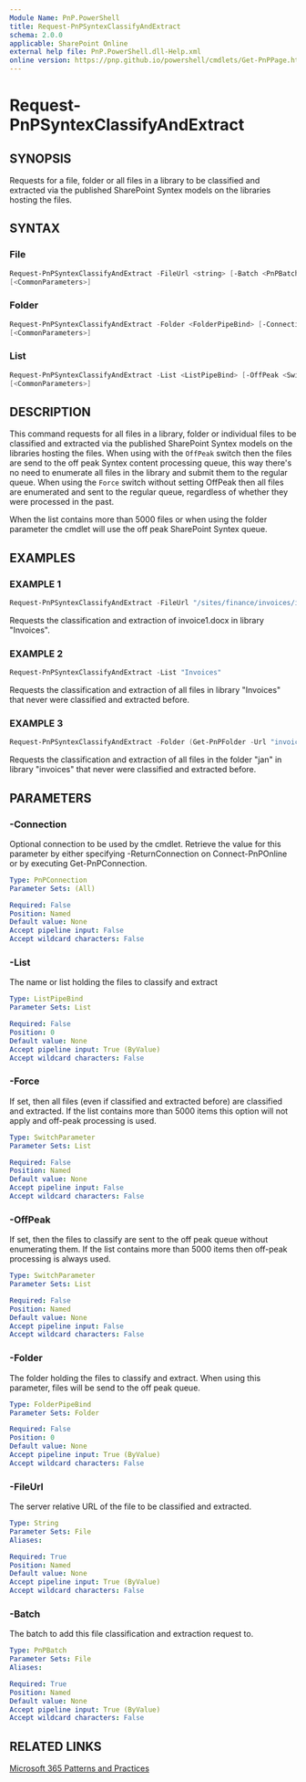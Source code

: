 ```yaml
---
Module Name: PnP.PowerShell
title: Request-PnPSyntexClassifyAndExtract
schema: 2.0.0
applicable: SharePoint Online
external help file: PnP.PowerShell.dll-Help.xml
online version: https://pnp.github.io/powershell/cmdlets/Get-PnPPage.html
---
```

 
# Request-PnPSyntexClassifyAndExtract

## SYNOPSIS
Requests for a file, folder or all files in a library to be classified and extracted via the published SharePoint Syntex models on the libraries hosting the files.

## SYNTAX

### File
```powershell
Request-PnPSyntexClassifyAndExtract -FileUrl <string> [-Batch <PnPBatch>]  [-Connection <PnPConnection>] 
[<CommonParameters>]
```

### Folder
```powershell
Request-PnPSyntexClassifyAndExtract -Folder <FolderPipeBind> [-Connection <PnPConnection>] 
[<CommonParameters>]
```

### List
```powershell
Request-PnPSyntexClassifyAndExtract -List <ListPipeBind> [-OffPeak <SwitchParameter>] [-Force <SwitchParameter>] [-Connection <PnPConnection>] 
[<CommonParameters>]
```

## DESCRIPTION

This command requests for all files in a library, folder or individual files to be classified and extracted via the published SharePoint Syntex models on the libraries hosting the files. When using with the `OffPeak` switch then the files are send to the off peak Syntex content processing queue, this way there's no need to enumerate all files in the library and submit them to the regular queue. When using the `Force` switch without setting OffPeak then all files are enumerated and sent to the regular queue, regardless of whether they were processed in the past.

When the list contains more than 5000 files or when using the folder parameter the cmdlet will use the off peak SharePoint Syntex queue.

## EXAMPLES

### EXAMPLE 1
```powershell
Request-PnPSyntexClassifyAndExtract -FileUrl "/sites/finance/invoices/invoice1.docx" 
```

Requests the classification and extraction of invoice1.docx in library "Invoices".

### EXAMPLE 2
```powershell
Request-PnPSyntexClassifyAndExtract -List "Invoices"
```

Requests the classification and extraction of all files in library "Invoices" that never were classified and extracted before.

### EXAMPLE 3
```powershell
Request-PnPSyntexClassifyAndExtract -Folder (Get-PnPFolder -Url "invoices/Q1/jan")
```

Requests the classification and extraction of all files in the folder "jan" in library "invoices" that never were classified and extracted before.

## PARAMETERS

### -Connection
Optional connection to be used by the cmdlet. Retrieve the value for this parameter by either specifying -ReturnConnection on Connect-PnPOnline or by executing Get-PnPConnection.

```yaml
Type: PnPConnection
Parameter Sets: (All)

Required: False
Position: Named
Default value: None
Accept pipeline input: False
Accept wildcard characters: False
```

### -List
The name or list holding the files to classify and extract

```yaml
Type: ListPipeBind
Parameter Sets: List

Required: False
Position: 0
Default value: None
Accept pipeline input: True (ByValue)
Accept wildcard characters: False
```

### -Force
If set, then all files (even if classified and extracted before) are classified and extracted. If the list contains more than 5000 items this option will not apply and off-peak processing is used.

```yaml
Type: SwitchParameter
Parameter Sets: List

Required: False
Position: Named
Default value: None
Accept pipeline input: False
Accept wildcard characters: False
```

### -OffPeak
If set, then the files to classify are sent to the off peak queue without enumerating them. If the list contains more than 5000 items then off-peak processing is always used.

```yaml
Type: SwitchParameter
Parameter Sets: List

Required: False
Position: Named
Default value: None
Accept pipeline input: False
Accept wildcard characters: False
```

### -Folder
The folder holding the files to classify and extract. When using this parameter, files will be send to the off peak queue.

```yaml
Type: FolderPipeBind
Parameter Sets: Folder

Required: False
Position: 0
Default value: None
Accept pipeline input: True (ByValue)
Accept wildcard characters: False
```

### -FileUrl
The server relative URL of the file to be classified and extracted.

```yaml
Type: String
Parameter Sets: File
Aliases:

Required: True
Position: Named
Default value: None
Accept pipeline input: True (ByValue)
Accept wildcard characters: False
```

### -Batch
The batch to add this file classification and extraction request to.

```yaml
Type: PnPBatch
Parameter Sets: File
Aliases:

Required: True
Position: Named
Default value: None
Accept pipeline input: True (ByValue)
Accept wildcard characters: False
```


## RELATED LINKS

[Microsoft 365 Patterns and Practices](https://aka.ms/m365pnp)
